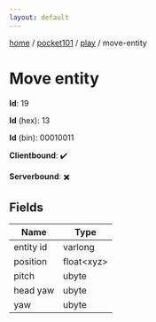 ```yaml
---
layout: default
---
```


[home](/)  /  [pocket101](/protocol/pocket101)  /  [play](/protocol/pocket101/play)  /  move-entity

# Move entity

**Id**: 19

**Id** (hex): 13

**Id** (bin): 00010011

**Clientbound**: ✔️

**Serverbound**: ✖️

## Fields

Name | Type
---|---
entity id | varlong
position | float&lt;xyz&gt;
pitch | ubyte
head yaw | ubyte
yaw | ubyte
